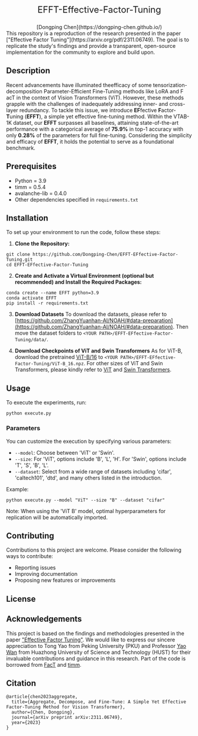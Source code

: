 <div align="center"><p style="font-size:24px;">EFFT-Effective-Factor-Tuning</p></div>
<div align="center">[Dongping Chen](https://dongping-chen.github.io/)</div>
This repository is a reproduction of the research presented in the paper ["Effective Factor Tuning"](https://arxiv.org/pdf/2311.06749). The goal is to replicate the study's findings and provide a transparent, open-source implementation for the community to explore and build upon.

## Description

Recent advancements have illuminated theefficacy of some tensorization-decomposition Parameter-Efficient Fine-Tuning methods like LoRA and F acT in the context of Vision Transformers (ViT). However, these methods grapple with the challenges of inadequately addressing inner- and cross-layer redundancy. To tackle this issue, we introduce **EF**fective **F**actor-**T**uning (**EFFT**), a simple yet effective fine-tuning method. Within the VTAB-1K dataset, our **EFFT** surpasses all baselines, attaining state-of-the-art performance with a categorical average of **75.9%** in top-1 accuracy with only **0.28%** of the parameters for full fine-tuning. Considering the simplicity and efficacy of **EFFT**, it holds the potential to serve as a foundational benchmark.

## Prerequisites

- Python = 3.9
- timm = 0.5.4
- avalanche-lib = 0.4.0
- Other dependencies specified in `requirements.txt`

## Installation

To set up your environment to run the code, follow these steps:

1. **Clone the Repository:**

```shell
git clone https://github.com/Dongping-Chen/EFFT-EFfective-Factor-Tuning.git
cd EFFT-EFfective-Factor-Tuning
```

2. **Create and Activate a Virtual Environment (optional but recommended) and Install the Required Packages:**

```shell
conda create --name EFFT python=3.9
conda activate EFFT
pip install -r requirements.txt
```

3. **Download Datasets**
To download the datasets, please refer to [https://github.com/ZhangYuanhan-AI/NOAH/#data-preparation](https://github.com/ZhangYuanhan-AI/NOAH/#data-preparation). Then move the dataset folders to `<YOUR PATH>/EFFT-EFfective-Factor-Tuning/data/`.

4. **Download Checkpoints of ViT and Swin Transformers**
As for ViT-B, download the pretrained [ViT-B/16](https://storage.googleapis.com/vit_models/imagenet21k/ViT-B_16.npz) to `<YOUR PATH>/EFFT-EFfective-Factor-Tuning/ViT-B_16.npz`.
For other sizes of ViT and Swin Transformers, please kindly refer to [ViT](https://github.com/google-research/vision_transformer) and [Swin Transformers](https://github.com/microsoft/Swin-Transformer).

## Usage

To execute the experiments, run:

```shell
python execute.py
```


### Parameters

You can customize the execution by specifying various parameters:

- `--model`: Choose between 'ViT' or 'Swin'.
- `--size`: For 'ViT', options include 'B', 'L', 'H'. For 'Swin', options include 'T', 'S', 'B', 'L'.
- `--dataset`: Select from a wide range of datasets including 'cifar', 'caltech101', 'dtd', and many others listed in the introduction.

Example:

```shell
python execute.py --model "ViT" --size "B" --dataset "cifar"
```


Note: When using the 'ViT B' model, optimal hyperparameters for replication will be automatically imported.

## Contributing

Contributions to this project are welcome. Please consider the following ways to contribute:

- Reporting issues
- Improving documentation
- Proposing new features or improvements

## License


## Acknowledgements

This project is based on the findings and methodologies presented in the paper ["Effective Factor Tuning"](https://arxiv.org/pdf/2311.06749). We would like to express our sincere appreciation to Tong Yao from Peking University (PKU) and Professor [Yao Wan](http://wanyao.me/) from Huazhong University of Science and Technology (HUST) for their invaluable contributions and guidance in this research. Part of the code is borrowed from [FacT](https://github.com/JieShibo/PETL-ViT/tree/main/FacT) and [timm](https://pypi.org/project/timm/).

## Citation

```
@article{chen2023aggregate,
  title={Aggregate, Decompose, and Fine-Tune: A Simple Yet Effective Factor-Tuning Method for Vision Transformer},
  author={Chen, Dongping},
  journal={arXiv preprint arXiv:2311.06749},
  year={2023}
}
```